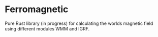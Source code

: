 # Ferromagnetic

Pure Rust library (in progress) for calculating the worlds magnetic field using
different modules WMM and IGRF.
